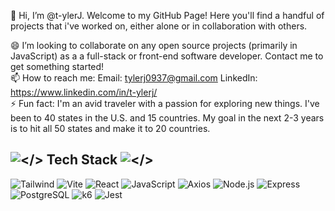 👋 Hi, I’m @t-ylerJ. Welcome to my GitHub Page! Here you'll find a handful of projects that i've worked on, either alone or in collaboration with others.

😄 I’m looking to collaborate on any open source projects (primarily in JavaScript) as a a full-stack or front-end software developer. Contact me to get something started!  
📫 How to reach me:
    Email: tylerj0937@gmail.com
    LinkedIn: https://www.linkedin.com/in/t-ylerj/ <br>
⚡ Fun fact: I'm an avid traveler with a passion for exploring new things. I've been to 40 states in the U.S. and 15 countries. My goal in the next 2-3 years is to hit all 50 states and make it to 20 countries. 

## ![</>](https://img.shields.io/badge/html5-black?style=for-the-badge&logo=html5) Tech Stack ![</>](https://img.shields.io/badge/css3-black?style=for-the-badge&logo=css3)

![Tailwind](https://img.shields.io/badge/tailwind-black?style=for-the-badge&logo=tailwindcss)
![Vite](https://img.shields.io/badge/vite-black?style=for-the-badge&logo=vite)
![React](https://img.shields.io/badge/react-black?style=for-the-badge&logo=react)
![JavaScript](https://img.shields.io/badge/javascript-black?style=for-the-badge&logo=javascript)
![Axios](https://img.shields.io/badge/axios-black?style=for-the-badge&logo=axios)
![Node.js](https://img.shields.io/badge/node.js-black?style=for-the-badge&logo=node.js)
![Express](https://img.shields.io/badge/express-black?style=for-the-badge&logo=express)
![PostgreSQL](https://img.shields.io/badge/postgresql-black?style=for-the-badge&logo=postgresql)
![k6](https://img.shields.io/badge/k6-black?style=for-the-badge&logo=k6)
![Jest](https://img.shields.io/badge/jest-black?style=for-the-badge&logo=jest)
<!---
t-ylerJ/t-ylerJ is a ✨ special ✨ repository because its `README.md` (this file) appears on your GitHub profile.
You can click the Preview link to take a look at your changes.
--->
